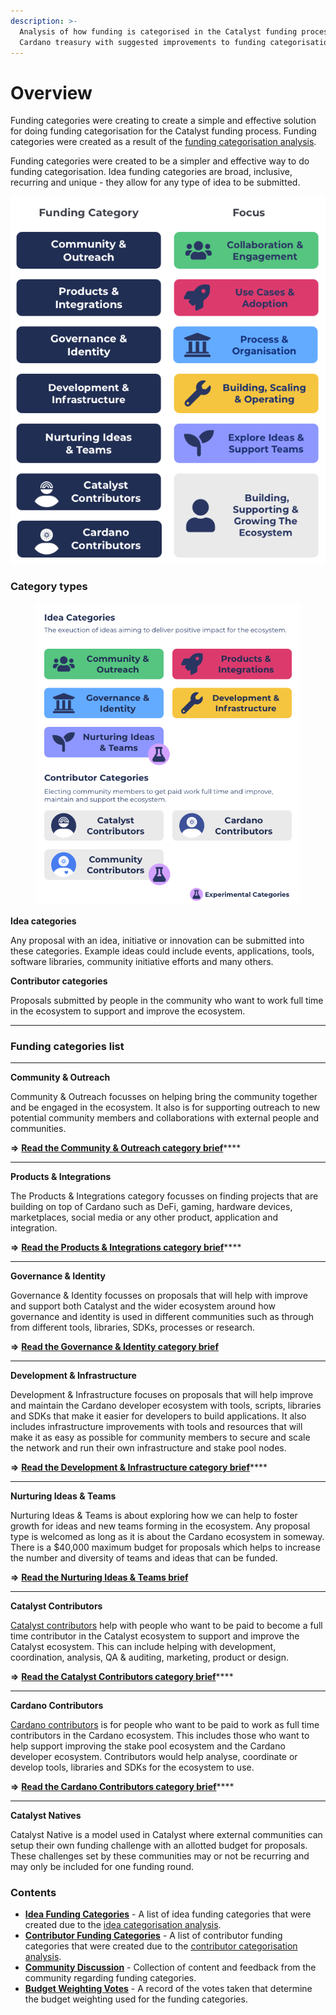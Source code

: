 ```yaml
---
description: >-
  Analysis of how funding is categorised in the Catalyst funding process for the
  Cardano treasury with suggested improvements to funding categorisation
---
```


# Overview



Funding categories were creating to create a simple and effective solution for doing funding categorisation for the Catalyst funding process. Funding categories were created as a result of the [funding categorisation analysis](https://app.gitbook.com/o/Pr76HeHUxsbctwx0OULs/s/vZLnuW1KMXXsbdPSzee1/).



Funding categories were created to be a simpler and effective way to do funding categorisation. Idea funding categories are broad, inclusive, recurring and unique - they allow for any type of idea to be submitted.

![](.gitbook/assets/funding-categories-updated.png)

### **Category types**

<figure><img src=".gitbook/assets/funding-categories-groupings-explained.png" alt=""><figcaption></figcaption></figure>

**Idea categories**

Any proposal with an idea, initiative or innovation can be submitted into these categories. Example ideas could include events, applications, tools, software libraries, community initiative efforts and many others.



**Contributor categories**

Proposals submitted by people in the community who want to work full time in the ecosystem to support and improve the ecosystem.

****

### **Funding categories list**

****

**Community & Outreach**

Community & Outreach focusses on helping bring the community together and be engaged in the ecosystem. It also is for supporting outreach to new potential community members and collaborations with external people and communities.

**=>** [**Read the Community & Outreach category brief**](idea-categories/community-and-outreach.md)****

****

**Products & Integrations**

The Products & Integrations category focusses on finding projects that are building on top of Cardano such as DeFi, gaming, hardware devices, marketplaces, social media or any other product, application and integration.

**=>** [**Read the Products & Integrations category brief**](idea-categories/products-and-integrations.md)****

****

**Governance & Identity**

Governance & Identity focusses on proposals that will help with improve and support both Catalyst and the wider ecosystem around how governance and identity is used in different communities such as through from different tools, libraries, SDKs, processes or research.

**=>** [**Read the Governance & Identity category brief**](idea-categories/governance-and-identity.md)

****

**Development & Infrastructure**

Development & Infrastructure focuses on proposals that will help improve and maintain the Cardano developer ecosystem with tools, scripts, libraries and SDKs that make it easier for developers to build applications. It also includes infrastructure improvements with tools and resources that will make it as easy as possible for community members to secure and scale the network and run their own infrastructure and stake pool nodes.

**=>** [**Read the Development & Infrastructure category brief**](idea-categories/development-and-infrastructure.md)****

****

**Nurturing Ideas & Teams**

Nurturing Ideas & Teams is about exploring how we can help to foster growth for ideas and new teams forming in the ecosystem. Any proposal type is welcomed as long as it is about the Cardano ecosystem in someway. There is a $40,000 maximum budget for proposals which helps to increase the number and diversity of teams and ideas that can be funded.

**=>** [**Read the Nurturing Ideas & Teams brief**](idea-categories/nurturing-ideas-and-teams.md)

****

**Catalyst Contributors**

[Catalyst contributors](https://catalyst-swarm.gitbook.io/catalyst-contributors/) help with people who want to be paid to become a full time contributor in the Catalyst ecosystem to support and improve the Catalyst ecosystem. This can include helping with development, coordination, analysis, QA & auditing, marketing, product or design.

**=>** [**Read the Catalyst Contributors category brief**](https://catalyst-swarm.gitbook.io/catalyst-contributors/category-proposal/fund-8)****

****

**Cardano Contributors**

[Cardano contributors](https://catalyst-swarm.gitbook.io/cardano-contributors/) is for people who want to be paid to work as full time contributors in the Cardano ecosystem. This includes those who want to help support improving the stake pool ecosystem and the Cardano developer ecosystem. Contributors would help analyse, coordinate or develop tools, libraries and SDKs for the ecosystem to use.

**=>** [**Read the Cardano Contributors category brief**](https://catalyst-swarm.gitbook.io/cardano-contributors/category-proposal/fund-8)****

****

**Catalyst Natives**

Catalyst Native is a model used in Catalyst where external communities can setup their own funding challenge with an allotted budget for proposals. These challenges set by these communities may or not be recurring and may only be included for one funding round.



### Contents

* [**Idea Funding Categories**](broken-reference) - A list of idea funding categories that were created due to the [idea categorisation analysis](https://app.gitbook.com/o/Pr76HeHUxsbctwx0OULs/s/wD0ZpGoCt4aFrCJnqaW0/).
* [**Contributor Funding Categories**](broken-reference) - A list of contributor funding categories that were created due to the [contributor categorisation analysis](https://app.gitbook.com/o/Pr76HeHUxsbctwx0OULs/s/gdWEUdtxBpngJ9kJPPlB/).
* [**Community Discussion**](broken-reference) - Collection of content and feedback from the community regarding funding categories.
* [**Budget Weighting Votes**](budget-weighting-votes/fund-8/budget-weighting-considerations.md) - A record of the votes taken that determine the budget weighting used for the funding categories.
